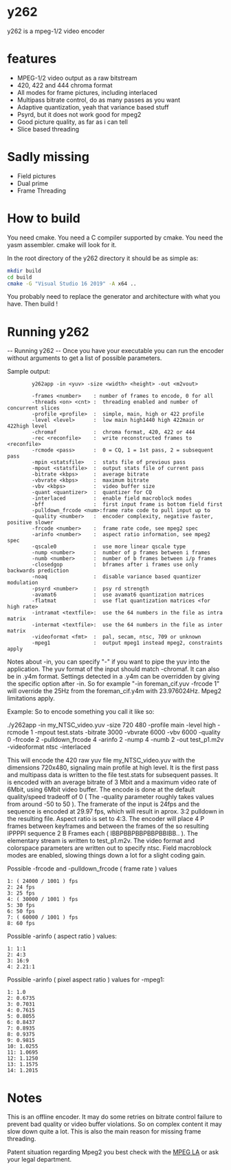 # y262

y262 is a mpeg-1/2 video encoder

# features
* MPEG-1/2 video output as a raw bitstream
* 420, 422 and 444 chroma format
* All modes for frame pictures, including interlaced
* Multipass bitrate control, do as many passes as you want
* Adaptive quantization, yeah that variance based stuff
* Psyrd, but it does not work good for mpeg2
* Good picture quality, as far as i can tell
* Slice based threading

# Sadly missing
* Field pictures
* Dual prime
* Frame Threading

# How to build
You need cmake.
You need a C compiler supported by cmake.
You need the yasm assembler. cmake will look for it.

In the root directory of the y262 directory it should be as simple as:
```bash
mkdir build
cd build
cmake -G "Visual Studio 16 2019" -A x64 ..
```
You probably need to replace the generator and architecture with what you have.
Then build !


# Running y262
-- Running y262 --
Once you have your executable you can run the encoder without arguments to get a list of possible parameters.

Sample output:
```
        y262app -in <yuv> -size <width> <height> -out <m2vout>

        -frames <number>    : number of frames to encode, 0 for all
        -threads <on> <cnt> :  threading enabled and number of concurrent slices
        -profile <profile>  :  simple, main, high or 422 profile
        -level <level>      :  low main high1440 high 422main or 422high level
        -chromaf            :  chroma format, 420, 422 or 444
        -rec <reconfile>    :  write reconstructed frames to <reconfile>
        -rcmode <pass>      :  0 = CQ, 1 = 1st pass, 2 = subsequent pass
        -mpin <statsfile>   :  stats file of previous pass
        -mpout <statsfile>  :  output stats file of current pass
        -bitrate <kbps>     :  average bitrate
        -vbvrate <kbps>     :  maximum bitrate
        -vbv <kbps>         :  video buffer size
        -quant <quantizer>  :  quantizer for CQ
        -interlaced         :  enable field macroblock modes
        -bff                :  first input frame is bottom field first
        -pulldown_frcode <num>:frame rate code to pull input up to
        -quality <number>   :  encoder complexity, negative faster, positive slower
        -frcode <number>    :  frame rate code, see mpeg2 spec
        -arinfo <number>    :  aspect ratio information, see mpeg2 spec
        -qscale0            :  use more linear qscale type
        -nump <number>      :  number of p frames between i frames
        -numb <number>      :  number of b frames between i/p frames
        -closedgop          :  bframes after i frames use only backwards prediction
        -noaq               :  disable variance based quantizer modulation
        -psyrd <number>     :  psy rd strength
        -avamat6            :  use avamat6 quantization matrices
        -flatmat            :  use flat quantization matrices <for high rate>
        -intramat <textfile>:  use the 64 numbers in the file as intra matrix
        -intermat <textfile>:  use the 64 numbers in the file as inter matrix
        -videoformat <fmt>  :  pal, secam, ntsc, 709 or unknown
        -mpeg1              :  output mpeg1 instead mpeg2, constraints apply
```

Notes about -in, you can specify "-" if you want to pipe the yuv into the application. The yuv format of the input should match -chromaf.
It can also be in .y4m format. Settings detected in a .y4m can be overridden by giving the specific option after -in.
So for example "-in foreman_cif.yuv -frcode 1" will override the 25Hz from the foreman_cif.y4m with 23.976024Hz. Mpeg2 limitations apply.


Example: So to encode something you call it like so:

./y262app -in my_NTSC_video.yuv -size 720 480 -profile main -level high -rcmode 1 -mpout test.stats -bitrate
3000 -vbvrate 6000 -vbv 6000 -quality 0 -frcode 2 -pulldown_frcode 4 -arinfo 2 -nump 4 -numb 2 -out test_p1.m2v
-videoformat ntsc -interlaced

This will encode the 420 raw yuv file my_NTSC_video.yuv with the dimensions 720x480, signaling main profile at
high level. It is the first pass and multipass data is written to the file test.stats for subsequent passes.
It is encoded with an average bitrate of 3 Mbit and a maximum video rate of 6Mbit, using 6Mbit video buffer.
The encode is done at the default quality/speed tradeoff of 0 ( The -quality parameter roughly takes values from
around -50 to 50 ).
The framerate of the input is 24fps and the sequence is encoded at 29.97 fps, which will result in aprox. 3:2
pulldown in the resulting file. Aspect ratio is set to 4:3. The encoder will place 4 P frames between keyframes
and between the frames of the so resulting IPPPPI sequence 2 B Frames each ( IBBPBBPBBPBBPBBIBB.. ). The
elementary stream is written to test_p1.m2v. The video format and colorspace parameters are written out to
specify ntsc. Field macroblock modes are enabled, slowing things down a lot for a slight coding gain.

Possible -frcode and -pulldown_frcode ( frame rate ) values
```
1: ( 24000 / 1001 ) fps
2: 24 fps
3: 25 fps
4: ( 30000 / 1001 ) fps
5: 30 fps
6: 50 fps
7: ( 60000 / 1001 ) fps
8: 60 fps
```

Possible -arinfo ( aspect ratio ) values:
```
1: 1:1
2: 4:3
3: 16:9
4: 2.21:1
```

Possible -arinfo ( pixel aspect ratio ) values for -mpeg1:
```
1: 1.0
2: 0.6735
3: 0.7031
4: 0.7615
5: 0.8055
6: 0.8437
7: 0.8935
8: 0.9375
9: 0.9815
10: 1.0255
11: 1.0695
12: 1.1250
13: 1.1575
14: 1.2015
```

# Notes

This is an offline encoder. It may do some retries on bitrate control failure to prevent bad quality or video buffer violations. So on complex content it may slow down quite a lot. This is also the main reason for missing frame threading.

Patent situation regarding Mpeg2 you best check with the [MPEG LA](https://www.mpegla.com) or ask your legal department.